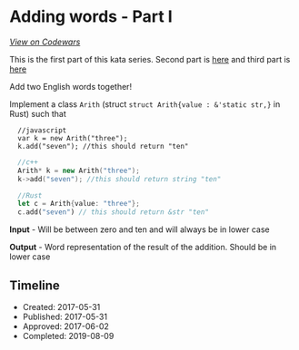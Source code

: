 # Adding words - Part I
[*View on Codewars*](https://www.codewars.com/kata/adding-words-part-i)

<p>This is the first part of this kata series. Second part is <a href="https://www.codewars.com/kata/adding-words-part-ii/">here</a> and third part is <a href="https://www.codewars.com/kata/adding-words-part-iii/">here</a></p>
<p>Add two English words together!</p>
<p>Implement a class <code>Arith</code> (struct <code>struct Arith{value : &'static str,}</code> in Rust) such that</p>

```javscript
  //javascript
  var k = new Arith("three");
  k.add("seven"); //this should return "ten" 
```

```c++
  //c++
  Arith* k = new Arith("three");
  k->add("seven"); //this should return string "ten" 
```

```Rust
  //Rust
  let c = Arith{value: "three"};
  c.add("seven") // this should return &str "ten"
```
<p><b>Input</b> - Will be between zero and ten and will always be in lower case</p>
<p><b>Output</b> - Word representation of the result of the addition. Should be in lower case</p>


## Timeline
- Created: 2017-05-31
- Published: 2017-05-31
- Approved: 2017-06-02
- Completed: 2019-08-09